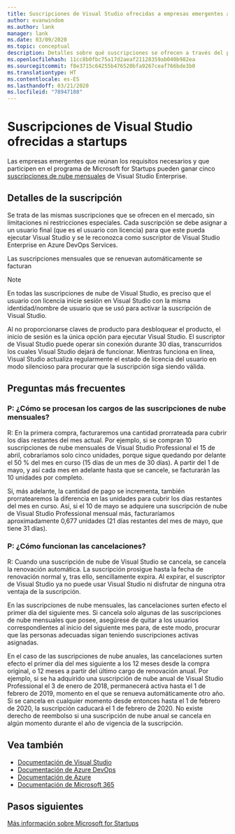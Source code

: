 ```yaml
---
title: Suscripciones de Visual Studio ofrecidas a empresas emergentes a través del programa Microsoft for Startups
author: evanwindom
ms.author: lank
manager: lank
ms.date: 03/09/2020
ms.topic: conceptual
description: Detalles sobre qué suscripciones se ofrecen a través del programa Microsoft for Startups.
ms.openlocfilehash: 11cc8b0fbc75a17d2aeaf21128359ab040b982ea
ms.sourcegitcommit: f8e3715c64255b476520bfa9267ceaf766bde3b0
ms.translationtype: HT
ms.contentlocale: es-ES
ms.lasthandoff: 03/21/2020
ms.locfileid: "78947108"
---
```

# <a name="visual-studio-subscriptions-offered-to-startups"></a>Suscripciones de Visual Studio ofrecidas a startups
Las empresas emergentes que reúnan los requisitos necesarios y que participen en el programa de Microsoft for Startups pueden ganar cinco [suscripciones de nube mensuales](https://visualstudio.microsoft.com/vs/pricing/) de Visual Studio Enterprise. 

## <a name="subscription-details"></a>Detalles de la suscripción 
Se trata de las mismas suscripciones que se ofrecen en el mercado, sin limitaciones ni restricciones especiales. Cada suscripción se debe asignar a un usuario final (que es el usuario con licencia) para que este pueda ejecutar Visual Studio y se le reconozca como suscriptor de Visual Studio Enterprise en Azure DevOps Services.

Las suscripciones mensuales que se renuevan automáticamente se facturan 

> [!Note]
> En todas las suscripciones de nube de Visual Studio, es preciso que el usuario con licencia inicie sesión en Visual Studio con la misma identidad/nombre de usuario que se usó para activar la suscripción de Visual Studio.

Al no proporcionarse claves de producto para desbloquear el producto, el inicio de sesión es la única opción para ejecutar Visual Studio. El suscriptor de Visual Studio puede operar sin conexión durante 30 días, transcurridos los cuales Visual Studio dejará de funcionar. Mientras funciona en línea, Visual Studio actualiza regularmente el estado de licencia del usuario en modo silencioso para procurar que la suscripción siga siendo válida.

## <a name="frequently-asked-questions"></a>Preguntas más frecuentes
### <a name="q-how-are-monthly-cloud-subscription-charges-processed"></a>P: ¿Cómo se procesan los cargos de las suscripciones de nube mensuales?
R: En la primera compra, facturaremos una cantidad prorrateada para cubrir los días restantes del mes actual. Por ejemplo, si se compran 10 suscripciones de nube mensuales de Visual Studio Professional el 15 de abril, cobraríamos solo cinco unidades, porque sigue quedando por delante el 50 % del mes en curso (15 días de un mes de 30 días). A partir del 1 de mayo, y así cada mes en adelante hasta que se cancele, se facturarán las 10 unidades por completo.

Si, más adelante, la cantidad de pago se incrementa, también prorratearemos la diferencia en las unidades para cubrir los días restantes del mes en curso. Así, si el 10 de mayo se adquiere una suscripción de nube de Visual Studio Professional mensual más, facturaríamos aproximadamente 0,677 unidades (21 días restantes del mes de mayo, que tiene 31 días).

### <a name="q-how-do-cancelations-work"></a>P: ¿Cómo funcionan las cancelaciones?
R: Cuando una suscripción de nube de Visual Studio se cancela, se cancela la renovación automática. La suscripción prosigue hasta la fecha de renovación normal y, tras ello, sencillamente expira. Al expirar, el suscriptor de Visual Studio ya no puede usar Visual Studio ni disfrutar de ninguna otra ventaja de la suscripción.

En las suscripciones de nube mensuales, las cancelaciones surten efecto el primer día del siguiente mes. Si cancela solo algunas de las suscripciones de nube mensuales que posee, asegúrese de quitar a los usuarios correspondientes al inicio del siguiente mes para, de este modo, procurar que las personas adecuadas sigan teniendo suscripciones activas asignadas.

En el caso de las suscripciones de nube anuales, las cancelaciones surten efecto el primer día del mes siguiente a los 12 meses desde la compra original, o 12 meses a partir del último cargo de renovación anual. Por ejemplo, si se ha adquirido una suscripción de nube anual de Visual Studio Professional el 3 de enero de 2018, permanecerá activa hasta el 1 de febrero de 2019, momento en el que se renueva automáticamente otro año. Si se cancela en cualquier momento desde entonces hasta el 1 de febrero de 2020, la suscripción caducará el 1 de febrero de 2020. No existe derecho de reembolso si una suscripción de nube anual se cancela en algún momento durante el año de vigencia de la suscripción.

## <a name="see-also"></a>Vea también
- [Documentación de Visual Studio](https://docs.microsoft.com/visualstudio/)
- [Documentación de Azure DevOps](https://docs.microsoft.com/azure/devops/)
- [Documentación de Azure](https://docs.microsoft.com/azure/)
- [Documentación de Microsoft 365](https://docs.microsoft.com/microsoft-365/)

## <a name="next-steps"></a>Pasos siguientes
[Más información sobre Microsoft for Startups](https://startups.microsoft.com)